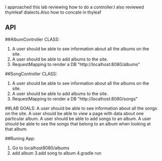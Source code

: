 <!-- What approach did you take? -->
I approached this lab reviewing how to do a controller.I also reviewed thymleaf dialects.Also how to concate in thyleaf

## API
<!-- Description of each method publicly available to your Stack and Queue-->
##AlbumController CLASS:
1. A user should be able to see information about all the albums on the site.
2. A user should be able to add albums to the site.
3. RequestMapping to render a DB
"http://localhost:8080/albums"

##SongController CLASS:
1. A user should be able to see information about all the albums on the site.
2. A user should be able to add albums to the site.
3. RequestMapping to render a DB
"http://localhost:8080/songs"

##LAB GOALS:
A user should be able to see information about all the songs on the site.
A user should be able to view a page with data about one particular album.
A user should be able to add songs to an album.
A user should be able to see the songs that belong to an album when looking at that album.


##Runing App:

1. Go to localhost8080/albums
2. add album
3.add song to album
4.gradle run